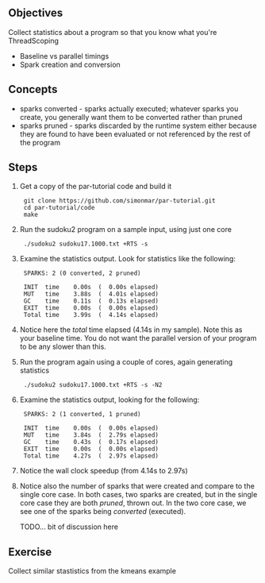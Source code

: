 Objectives
---------
Collect statistics about a program so that you know what you're ThreadScoping

* Baseline vs parallel timings
* Spark creation and conversion

Concepts
--------
* sparks converted - sparks actually executed; whatever sparks you create,
  you generally want them to be converted rather than pruned
* sparks pruned - sparks discarded by the runtime system either because
  they are found to have been evaluated or not referenced by the rest of
  the program

Steps
-----

1. Get a copy of the par-tutorial code and build it

        git clone https://github.com/simonmar/par-tutorial.git
        cd par-tutorial/code
        make
 
2. Run the sudoku2 program on a sample input, using just one core

        ./sudoku2 sudoku17.1000.txt +RTS -s

3. Examine the statistics output.  Look for statistics like the following:

        SPARKS: 2 (0 converted, 2 pruned)
      
        INIT  time    0.00s  (  0.00s elapsed)
        MUT   time    3.88s  (  4.01s elapsed)
        GC    time    0.11s  (  0.13s elapsed)
        EXIT  time    0.00s  (  0.00s elapsed)
        Total time    3.99s  (  4.14s elapsed)

4. Notice here the *total* time elapsed (4.14s in my sample).  Note
   this as your baseline time.   You do not want the parallel version
   of your program to be any slower than this. 

5. Run the program again using a couple of cores, again generating
   statistics

        ./sudoku2 sudoku17.1000.txt +RTS -s -N2

6. Examine the statistics output, looking for the following:

        SPARKS: 2 (1 converted, 1 pruned)
      
        INIT  time    0.00s  (  0.00s elapsed)
        MUT   time    3.84s  (  2.79s elapsed)
        GC    time    0.43s  (  0.17s elapsed)
        EXIT  time    0.00s  (  0.00s elapsed)
        Total time    4.27s  (  2.97s elapsed)

7. Notice the wall clock speedup (from 4.14s to 2.97s)

8. Notice also the number of sparks that were created and compare
   to the single core case. In both cases, two sparks are created,
   but in the single core case they are both *pruned*, thrown out.
   In the two core case, we see one of the sparks being *converted*
   (executed).

   TODO... bit of discussion here

Exercise
--------
Collect similar stastistics from the kmeans example

[ph-tutorial]: http://community.haskell.org/~simonmar/par-tutorial.pdf
